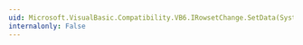 ```yaml
---
uid: Microsoft.VisualBasic.Compatibility.VB6.IRowsetChange.SetData(System.Int32,System.Int32,System.IntPtr)
internalonly: False
---
```

